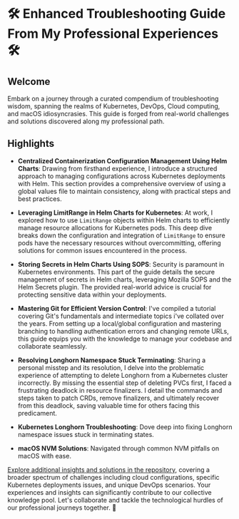 
# 🛠️ Enhanced Troubleshooting Guide From My Professional Experiences 🛠️

## Welcome

Embark on a journey through a curated compendium of troubleshooting wisdom, spanning the realms of Kubernetes, DevOps, Cloud computing, and macOS idiosyncrasies. This guide is forged from real-world challenges and solutions discovered along my professional path.

## Highlights

- **Centralized Containerization Configuration Management Using Helm Charts**: Drawing from firsthand experience, I introduce a structured approach to managing configurations across Kubernetes deployments with Helm. This section provides a comprehensive overview of using a global values file to maintain consistency, along with practical steps and best practices.

- **Leveraging LimitRange in Helm Charts for Kubernetes**: At work, I explored how to use `LimitRange` objects within Helm charts to efficiently manage resource allocations for Kubernetes pods. This deep dive breaks down the configuration and integration of `LimitRange` to ensure pods have the necessary resources without overcommitting, offering solutions for common issues encountered in the process.

- **Storing Secrets in Helm Charts Using SOPS**: Security is paramount in Kubernetes environments. This part of the guide details the secure management of secrets in Helm charts, leveraging Mozilla SOPS and the Helm Secrets plugin. The provided real-world advice is crucial for protecting sensitive data within your deployments.

- **Mastering Git for Efficient Version Control**: I've compiled a tutorial covering Git's fundamentals and intermediate topics i've collated over the years. From setting up a local/global configuration and mastering branching to handling authentication errors and changing remote URLs, this guide equips you with the knowledge to manage your codebase and collaborate seamlessly.

- **Resolving Longhorn Namespace Stuck Terminating**: Sharing a personal misstep and its resolution, I delve into the problematic experience of attempting to delete Longhorn from a Kubernetes cluster incorrectly. By missing the essential step of deleting PVCs first, I faced a frustrating deadlock in resource finalizers. I detail the commands and steps taken to patch CRDs, remove finalizers, and ultimately recover from this deadlock, saving valuable time for others facing this predicament.

- **Kubernetes Longhorn Troubleshooting**: Dove deep into fixing Longhorn namespace issues stuck in terminating states.

- **macOS NVM Solutions**: Navigated through common NVM pitfalls on macOS with ease.




[Explore additional insights and solutions in the repository](https://github.com/victorwokili/Troubleshooting), covering a broader spectrum of challenges including cloud configurations, specific Kubernetes deployments issues, and unique DevOps scenarios. Your experiences and insights can significantly contribute to our collective knowledge pool. Let's collaborate and tackle the technological hurdles of our professional journeys together. 🚀
